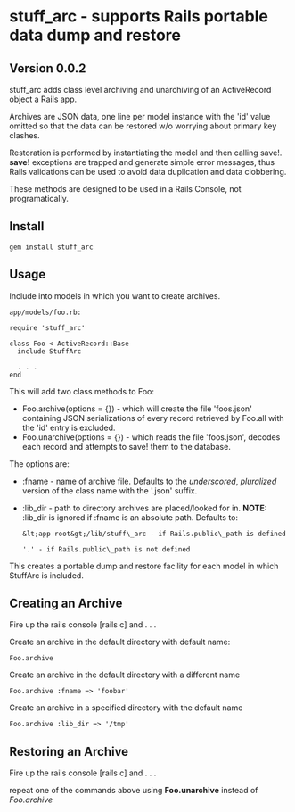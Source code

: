 # stuff_arc - supports Rails portable data dump and restore

## Version 0.0.2

stuff_arc adds class level archiving and unarchiving of an ActiveRecord object
a Rails app.

Archives are JSON data, one line per model instance with the 'id' value omitted so that
the data can be restored w/o worrying about primary key clashes.

Restoration is performed by instantiating the model and then calling save!. **save!** exceptions
are trapped and generate simple error messages, thus Rails validations can be used to avoid
data duplication and data clobbering.

These methods are designed to be used in a Rails Console, not programatically.

## Install

    gem install stuff_arc

## Usage

Include into models in which you want to create archives.

    app/models/foo.rb:
    
    require 'stuff_arc'

    class Foo < ActiveRecord::Base
      include StuffArc
      
      . . .
    end

This will add two class methods to Foo:

* Foo.archive(options = {}) - which will create the file 'foos.json' containing JSON serializations
of every record retrieved by Foo.all with the 'id' entry is excluded.
* Foo.unarchive(options = {}) - which reads the file 'foos.json', decodes each record and attempts
to save! them to the database.

The options are:

* :fname - name of archive file. Defaults to the _underscored_, _pluralized_ version of the
class name with the '.json' suffix.
* :lib\_dir - path to directory archives are placed/looked for in. **NOTE:** :lib\_dir is ignored if
:fname is an absolute path. Defaults to:

      &lt;app root&gt;/lib/stuff\_arc - if Rails.public\_path is defined
        
      '.' - if Rails.public\_path is not defined


This creates a portable dump and restore facility for each model in which StuffArc is
included.

## Creating an Archive

Fire up the rails console [rails c] and . . .

Create an archive in the default directory with default name:

    Foo.archive
    
Create an archive in the default directory with a different name

    Foo.archive :fname => 'foobar'

Create an archive in a specified directory with the default name

    Foo.archive :lib_dir => '/tmp'
    
## Restoring an Archive

Fire up the rails console [rails c] and . . .

repeat one of the commands above using **Foo.unarchive** instead of *Foo.archive*
